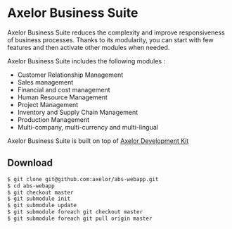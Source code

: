 Axelor Business Suite
================================

Axelor Business Suite reduces the complexity and improve responsiveness of business processes. Thanks to its modularity, you can start with few features and  then activate other modules when needed.

Axelor Business Suite includes the following modules :

* Customer Relationship Management
* Sales management
* Financial and cost management
* Human Resource Management
* Project Management
* Inventory and Supply Chain Management
* Production Management
* Multi-company, multi-currency and multi-lingual

Axelor Business Suite is built on top of [Axelor Development Kit](https://github.com/axelor/axelor-development-kit)

Download
-------------------------
```bash
$ git clone git@github.com:axelor/abs-webapp.git
$ cd abs-webapp
$ git checkout master
$ git submodule init 
$ git submodule update 
$ git submodule foreach git checkout master
$ git submodule foreach git pull origin master
```
